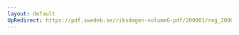 ```yaml
---
layout: default
UpRedirect: https://pdf.swedeb.se/riksdagen-volumeG-pdf/200001/reg_200001/reg_200001_0134.pdf
---
```

